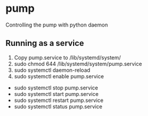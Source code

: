 # pump
Controlling the pump with python daemon 

## Running as a service
1. Copy pump.service to /lib/systemd/system/
2. sudo chmod 644 /lib/systemd/system/pump.service
3. sudo systemctl daemon-reload
4. sudo systemctl enable pump.service

* sudo systemctl stop pump.service
* sudo systemctl start pump.service
* sudo systemctl restart pump.service
* sudo systemctl status pump.service
